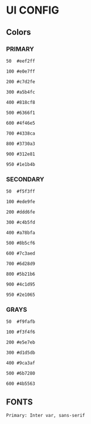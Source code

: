 # UI CONFIG

## Colors

### PRIMARY

    50  #eef2ff

    100 #e0e7ff

    200 #c7d2fe

    300 #a5b4fc

    400 #818cf8

    500 #6366f1

    600 #4f46e5

    700 #4338ca

    800 #3730a3

    900 #312e81

    950 #1e1b4b

### SECONDARY

    50  #f5f3ff

    100 #ede9fe

    200 #ddd6fe

    300 #c4b5fd

    400 #a78bfa

    500 #8b5cf6

    600 #7c3aed

    700 #6d28d9

    800 #5b21b6

    900 #4c1d95

    950 #2e1065

### GRAYS

    50  #f9fafb

    100 #f3f4f6

    200 #e5e7eb

    300 #d1d5db

    400 #9ca3af

    500 #6b7280

    600 #4b5563

## FONTS

    Primary: Inter var, sans-serif
